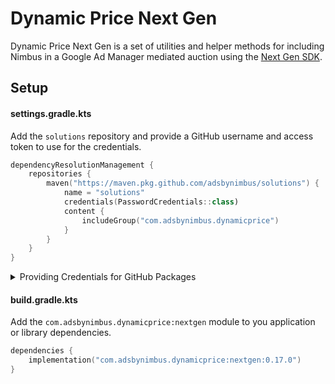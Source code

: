 # Dynamic Price Next Gen

Dynamic Price Next Gen is a set of utilities and helper methods for including Nimbus in a Google Ad
Manager mediated auction using the [Next Gen SDK](https://developers.google.com/admob/android/early-access/nextgen).

## Setup

#### settings.gradle.kts

Add the `solutions` repository and provide a GitHub username and access token to use for the credentials.

```kotlin
dependencyResolutionManagement {
    repositories {
        maven("https://maven.pkg.github.com/adsbynimbus/solutions") {
            name = "solutions"
            credentials(PasswordCredentials::class)
            content {
                includeGroup("com.adsbynimbus.dynamicprice")
            }
        }
    }
}
```

<details>
<summary>Providing Credentials for GitHub Packages</summary>

GitHub Packages requires a username and personal access token for authentication to download the sdk.

### Local Dev Environment

The snippet above looks for a gradle property named `solutionsUsername` and `solutionsPassword` to authenticate
for the repository named `solutions`. To prevent leaking credentials, these properties should be stored in your
Gradle user home directory.

#### ~/.gradle/gradle.properties

```properties
solutionsUsername=yourGithubUsername
solutionsPassword=ghp_personalAccessTokenWithPackagesAccess
```

You can also pass credentials directly in the maven repository definition using any type of Gradle provider.
The name of the repository can be omitted when passing credentials directly.

```kotlin
dependencyResolutionManagement {
    repositories {
        maven("https://maven.pkg.github.com/adsbynimbus/solutions") {
            credentials {
                username = providers.environmentVariable("GITHUB_USERNAME").get()
                password = providers.systemProperty("GITHUB_ACCESS_TOKEN").get()
            }
            content {
                includeGroup("com.adsbynimbus.dynamicprice")
            }
        }
    }
}
```

#### Github Actions

Credentials can be passed directly to the Gradle build by declaring a top level environment variable with the
GitHub workflow actor and token.

##### .github/workflows/build.yml
```yaml
env:
  ORG_GRADLE_PROJECT_solutionsUsername: ${{ github.actor }}
  ORG_GRADLE_PROJECT_solutionsPassword: ${{ github.token }}
```
</details>

#### build.gradle.kts

Add the `com.adsbynimbus.dynamicprice:nextgen` module to you application or library dependencies.

```kotlin
dependencies {
    implementation("com.adsbynimbus.dynamicprice:nextgen:0.17.0")
}
```
